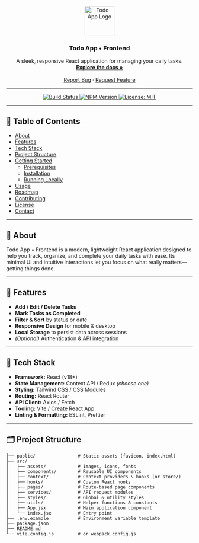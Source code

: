 <!-- PROJECT LOGO -->
<br />
<p align="center">
  <a href="https://github.com/Saeed-sk/todo-front-end">
    <img src="path/to/logo.png" alt="Todo App Logo" width="80" height="80">
  </a>

<h3 align="center">Todo App • Frontend</h3>

  <p align="center">
    A sleek, responsive React application for managing your daily tasks.
    <br />
    <a href="https://github.com/Saeed-sk/todo-front-end"><strong>Explore the docs »</strong></a>
    <br />
    <br />
    <a href="https://github.com/Saeed-sk/todo-front-end/issues">Report Bug</a>
    ·
    <a href="https://github.com/Saeed-sk/todo-front-end/issues">Request Feature</a>
  </p>
</p>

---

<!-- BADGES -->
<p align="center">
  <a href="https://github.com/Saeed-sk/todo-front-end/actions">
    <img alt="Build Status" src="https://img.shields.io/github/actions/workflow/status/Saeed-sk/todo-front-end/ci.yml?branch=main&style=flat-square">
  </a>
  <a href="https://www.npmjs.com/package/your-package-name">
    <img alt="NPM Version" src="https://img.shields.io/npm/v/your-package-name?style=flat-square">
  </a>
  <a href="LICENSE">
    <img alt="License: MIT" src="https://img.shields.io/badge/License-MIT-blue.svg?style=flat-square">
  </a>
</p>

---

## 📝 Table of Contents

- [About](#about)
- [Features](#features)
- [Tech Stack](#tech-stack)
- [Project Structure](#project-structure)
- [Getting Started](#getting-started)
    - [Prerequisites](#prerequisites)
    - [Installation](#installation)
    - [Running Locally](#running-locally)
- [Usage](#usage)
- [Roadmap](#roadmap)
- [Contributing](#contributing)
- [License](#license)
- [Contact](#contact)

---

## 🧐 About

Todo App • Frontend is a modern, lightweight React application designed to help you track, organize, and complete your daily tasks with ease. Its minimal UI and intuitive interactions let you focus on what really matters—getting things done.

---

## 🌟 Features

- **Add / Edit / Delete Tasks**
- **Mark Tasks as Completed**
- **Filter & Sort** by status or date
- **Responsive Design** for mobile & desktop
- **Local Storage** to persist data across sessions
- _(Optional)_ Authentication & API integration

---

## 🚀 Tech Stack

- **Framework:** React (v18+)
- **State Management:** Context API / Redux *(choose one)*
- **Styling:** Tailwind CSS / CSS Modules
- **Routing:** React Router
- **API Client:** Axios / Fetch
- **Tooling:** Vite / Create React App
- **Linting & Formatting:** ESLint, Prettier

---

## 🗂 Project Structure

```text
├── public/                # Static assets (favicon, index.html)
├── src/
│   ├── assets/            # Images, icons, fonts
│   ├── components/        # Reusable UI components
│   ├── context/           # Context providers & hooks (or store/)
│   ├── hooks/             # Custom React hooks
│   ├── pages/             # Route-based page components
│   ├── services/          # API request modules
│   ├── styles/            # Global & utility styles
│   ├── utils/             # Helper functions & constants
│   ├── App.jsx            # Main application component
│   └── index.jsx          # Entry point
├── .env.example           # Environment variable template
├── package.json
├── README.md
└── vite.config.js         # or webpack.config.js
